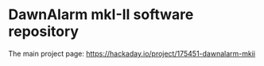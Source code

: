 DawnAlarm mkI-II software repository
=====================================

The main project page: https://hackaday.io/project/175451-dawnalarm-mkii
